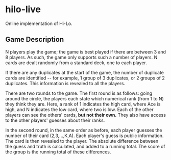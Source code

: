 # hilo-live
Online implementation of Hi-Lo.

## Game Description

N players play the game; the game is best played if there are between 3 and 8 players. As such, the game only supports such a number of players. N cards are dealt randomly from a standard deck, one to each player.

If there are any duplicates at the start of the game, the number of duplicate cards are identified -- for example, 1 group of 3 duplicates, or 2 groups of 2 duplicates. This information is revealed to all the players.

There are two rounds to the game. The first round is as follows: going around the circle, the players each state which numerical rank (from 1 to N) they think they are. Here, a rank of 1 indicates the high card, where Ace is high, and N indicates the low card, where two is low. Each of the other players can see the others' cards, **but not their own.** They also have access to the other players' guesses about their ranks.

In the second round, in the same order as before, each player guesses the number of their card (2,3,...,K,A). Each player's guess is public information. The card is then revealed to the player. The absolute difference between the guess and truth is calculated, and added to a running total. The score of the group is the running total of these differences.